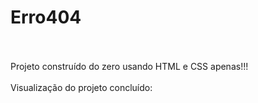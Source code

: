# Erro404
<br/>
<br/>
Projeto construído do zero usando HTML e CSS apenas!!!
<br/>
<br/>
Visualização do projeto concluído:
<br/>
<br/>
